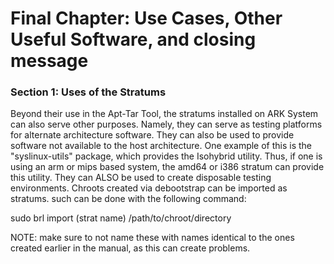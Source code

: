 # **Final Chapter: Use Cases, Other Useful Software, and closing message**
### Section 1: Uses of the Stratums
Beyond their use in the Apt-Tar Tool, the stratums installed on ARK System can also serve other purposes. Namely, they can serve as testing platforms for alternate architecture software. They can also be used to provide software not available to the host architecture. One example of this is the "syslinux-utils" package, which provides the Isohybrid utility. Thus, if one is using an arm or mips based system, the amd64 or i386 stratum can provide this utility. They can ALSO be used to create disposable testing environments. Chroots created via debootstrap can be imported as stratums. such can be done with the following command: 

sudo brl import (strat name) /path/to/chroot/directory


NOTE: make sure to not name these with names identical to the ones created earlier in the manual, as this can create problems. 
